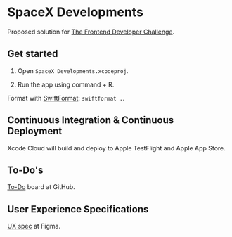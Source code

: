 # SpaceX Developments

Proposed solution for [The Frontend Developer Challenge](https://github.com/knutvalen/coding-challenge-frontend).

## Get started

1. Open `SpaceX Developments.xcodeproj`.

2. Run the app using command + R.

Format with [SwiftFormat](https://github.com/nicklockwood/SwiftFormat): `swiftformat .`.

## Continuous Integration & Continuous Deployment

Xcode Cloud will build and deploy to Apple TestFlight and Apple App Store.  

## To-Do's

[To-Do](https://github.com/users/knutvalen/projects/2) board at GitHub. 

## User Experience Specifications

[UX spec](https://www.figma.com/design/lV4dXYQJgVTGPYVp74bbuj/SpaceX-Developments) at Figma. 

